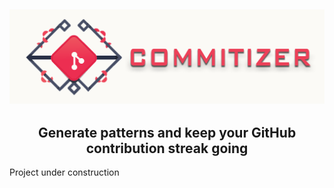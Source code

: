 ![alt text](https://github.com/Syzygianinfern0/commitizer/blob/master/docs/Assets/Images/3.png)
---
<h2 align=center> Generate patterns and keep your GitHub contribution streak going </h2>
Project under construction
